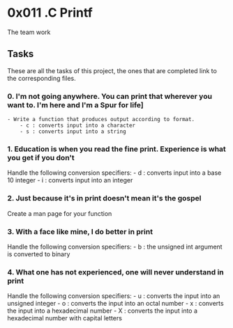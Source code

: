 # 0x011 .C Printf

The team work

## Tasks

These are all the tasks of this project, the ones that are completed link to the corresponding files.

### 0.  I'm not going anywhere. You can print that wherever you want to. I'm here and I'm a Spur for life]
	- Write a function that produces output according to format.
		- c : converts input into a character
		- s : converts input into a string

### 1. Education is when you read the fine print. Experience is what you get if you don't
Handle the following conversion specifiers:
	- d : converts input into a base 10 integer
	- i : converts input into an integer

### 2. Just because it's in print doesn't mean it's the gospel
Create a man page for your function

### 3. With a face like mine, I do better in print
Handle the following conversion specifiers:
	- b : the unsigned int argument is converted to binary

### 4. What one has not experienced, one will never understand in print
Handle the following conversion specifiers:
	- u : converts the input into an unsigned integer
	- o : converts the input into an octal number
	- x : converts the input into a hexadecimal number
	- X : converts the input into a hexadecimal number with capital letters
